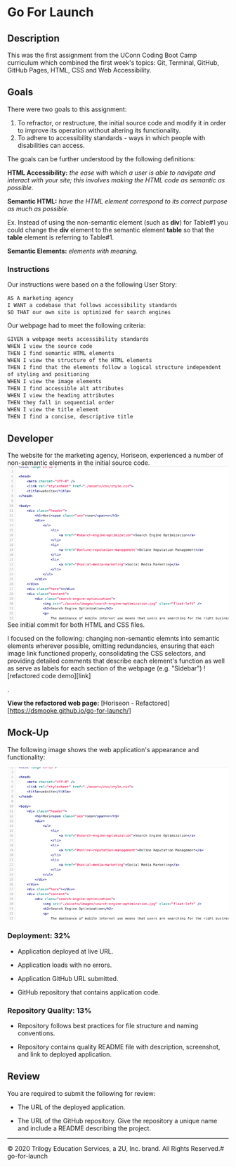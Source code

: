 # Go For Launch

## Description 

This was the first assignment from the UConn Coding Boot Camp curriculum which combined the first week's topics: Git, Terminal, GitHub, GitHub Pages, HTML, CSS and Web Accessibility.

## Goals

There were two goals to this assignment: 
1) To refractor, or restructure, the initial source code and modify it in order to improve its operation without altering its functionality.
2) To adhere to accessibility standards - ways in which people with disabilities can access.  

The goals can be further understood by the following definitions:

**HTML Accessibility:** *the ease with which a user is able to navigate and interact with your site; this involves making the HTML code as semantic as possible.*

**Semantic HTML:** *have the HTML element correspond to its correct purpose as much as possible.* 

Ex. Instead of using the non-semantic element (such as **div**) for Table#1 you could change the **div** element to the semantic element **table** so that the **table** element is referring to Table#1. 

**Semantic Elements:** *elements with meaning.*

### Instructions
Our instructions were based on a the following User Story:

```
AS A marketing agency
I WANT a codebase that follows accessibility standards
SO THAT our own site is optimized for search engines
```
Our webpage had to meet the following criteria: 

```
GIVEN a webpage meets accessibility standards
WHEN I view the source code
THEN I find semantic HTML elements
WHEN I view the structure of the HTML elements
THEN I find that the elements follow a logical structure independent of styling and positioning
WHEN I view the image elements
THEN I find accessible alt attributes
WHEN I view the heading attributes
THEN they fall in sequential order
WHEN I view the title element
THEN I find a concise, descriptive title
```

## Developer
The website for the marketing agency, Horiseon, experienced a number of non-semantic elements in the initial source code. ![original code demo](/img/Horiseon-demo-code-before.png) <!--image of original code without semantic elements-->See initial commit for both HTML and CSS files. 

I focused on the following: changing non-semantic elemnts into semantic elements wherever possible, omitting redundancies, ensuring that each image link functioned properly, consolidating the CSS selectors, and providing detailed comments that describe each element's function as well as serve as labels for each section of the webpage (e.g. "Sidebar") <!--image of refactored code with semantic elements-->![refactored code demo][link]

. 

**View the refactored web page:** [Horiseon - Refactored][https://dsmooke.github.io/go-for-launch/]

<!--Future reference to view a webpage with a link: [TEXT TO SHOW][full URL] aka
[This is Relative Link Name][actual URL of webpage you are linking]-->

## Mock-Up

The following image shows the web application's appearance and functionality:

<!--image of working webpage-->
![original code demo](/img/Horiseon-demo-code-before.png)


### Deployment: 32%

* Application deployed at live URL.

* Application loads with no errors.

* Application GitHub URL submitted.

* GitHub repository that contains application code.



### Repository Quality: 13%

* Repository follows best practices for file structure and naming conventions.

* Repository contains quality README file with description, screenshot, and link to deployed application.

## Review

You are required to submit the following for review:

* The URL of the deployed application.

* The URL of the GitHub repository. Give the repository a unique name and include a README describing the project.

- - -
© 2020 Trilogy Education Services, a 2U, Inc. brand. All Rights Reserved.# go-for-launch
